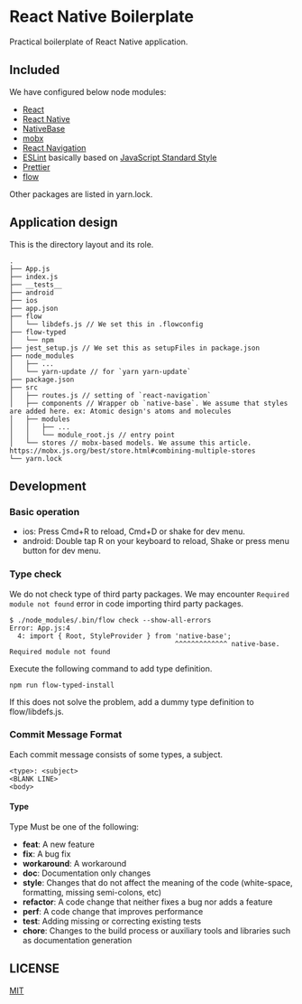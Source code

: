 # React Native Boilerplate

Practical boilerplate of React Native application.

## Included

We have configured below node modules:

- [React](https://github.com/facebook/react)
- [React Native](https://github.com/facebook/react-native)
- [NativeBase](https://nativebase.io/)
- [mobx](https://mobx.js.org/)
- [React Navigation](https://github.com/react-community/react-navigation)
- [ESLint](https://eslint.org/) basically based on [JavaScript Standard Style](https://standardjs.com/)
- [Prettier](https://prettier.io/)
- [flow](https://flow.org/)

Other packages are listed in yarn.lock.

## Application design

This is the directory layout and its role.

```
.
├── App.js
├── index.js
├── __tests__
├── android
├── ios
├── app.json
├── flow
│   └── libdefs.js // We set this in .flowconfig
├── flow-typed
│   └── npm
├── jest_setup.js // We set this as setupFiles in package.json
├── node_modules
│   ├── ...
│   └── yarn-update // for `yarn yarn-update`
├── package.json
├── src
│   ├── routes.js // setting of `react-navigation`
│   ├── components // Wrapper ob `native-base`. We assume that styles are added here. ex: Atomic design's atoms and molecules
│   ├── modules
│   │   ├── ...
│   │   └── module_root.js // entry point
│   └── stores // mobx-based models. We assume this article. https://mobx.js.org/best/store.html#combining-multiple-stores
└── yarn.lock
```

## Development

### Basic operation

- ios: Press Cmd+R to reload, Cmd+D or shake for dev menu.
- android: Double tap R on your keyboard to reload, Shake or press menu button for dev menu.

### Type check

We do not check type of third party packages. We may encounter `Required module not found` error in code importing third party packages.

```
$ ./node_modules/.bin/flow check --show-all-errors
Error: App.js:4
  4: import { Root, StyleProvider } from 'native-base';
                                         ^^^^^^^^^^^^^ native-base. Required module not found
```

Execute the following command to add type definition.

```
npm run flow-typed-install
```

If this does not solve the problem, add a dummy type definition to flow/libdefs.js.

### Commit Message Format

Each commit message consists of some types, a subject.

```
<type>: <subject>
<BLANK LINE>
<body>
```

#### Type

Type Must be one of the following:

* **feat**: A new feature
* **fix**: A bug fix
* **workaround**: A workaround
* **doc**: Documentation only changes
* **style**: Changes that do not affect the meaning of the code (white-space, formatting, missing semi-colons, etc)
* **refactor**: A code change that neither fixes a bug nor adds a feature
* **perf**: A code change that improves performance
* **test**: Adding missing or correcting existing tests
* **chore**: Changes to the build process or auxiliary tools and libraries such as documentation generation

## LICENSE

[MIT](LICENSE)
